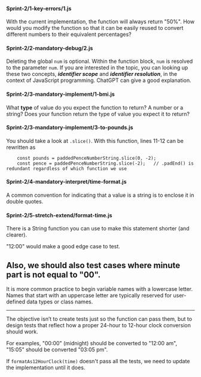 #### Sprint-2/1-key-errors/1.js
With the current implementation, the function will always return "50%".
How would you modify the function so that it can be easily reused to convert different numbers to their equivalent percentages? 


#### Sprint-2/2-mandatory-debug/2.js
Deleting the global `num` is optional. Within the function block, `num` is resolved to the parameter `num`.
If you are interested in the topic, you can looking up these two concepts, ***identifier scope*** and ***identifier resolution***, in the context of JavaScript programming. ChatGPT can give a good explanation.

#### Sprint-2/3-mandatory-implement/1-bmi.js
What **type** of value do you expect the function to return? A number or a string?
Does your function return the type of value you expect it to return?


#### Sprint-2/3-mandatory-implement/3-to-pounds.js
You should take a look at `.slice()`. With this function, lines 11-12 can be rewritten as
```
    const pounds = paddedPenceNumberString.slice(0, -2);
    const pence = paddedPenceNumberString.slice(-2);   // .padEnd() is redundant regardless of which function we use
```

#### Sprint-2/4-mandatory-interpret/time-format.js

A common convention for indicating that a value is a string is to enclose it in double quotes.


#### Sprint-2/5-stretch-extend/format-time.js
There is a String function you can use to make this statement shorter (and clearer).

"12:00" would make a good edge case to test.

Also, we should also test cases where minute part is not equal to "00".
---

It is more common practice to begin variable names with a lowercase letter. Names that start with an uppercase letter are typically reserved for user-defined data types or class names.


---

The objective isn’t to create tests just so the function can pass them, but to design tests that reflect how a proper 24-hour to 12-hour clock conversion should work.

For examples, "00:00" (midnight) should be converted to "12:00 am", "15:05" should be converted "03:05 pm".

If `formatAs12HourClock(time)` doesn't pass all the tests, we need to update the implementation until it does.
